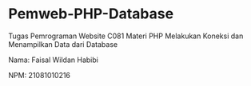 # Pemweb-PHP-Database
Tugas Pemrograman Website C081 Materi PHP Melakukan Koneksi dan Menampilkan Data dari Database

Nama: Faisal Wildan Habibi

NPM: 21081010216

